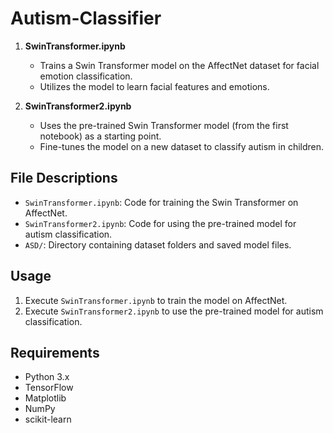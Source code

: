 # Autism-Classifier

1. **SwinTransformer.ipynb**
   - Trains a Swin Transformer model on the AffectNet dataset for facial emotion classification.
   - Utilizes the model to learn facial features and emotions.

2. **SwinTransformer2.ipynb**
   - Uses the pre-trained Swin Transformer model (from the first notebook) as a starting point.
   - Fine-tunes the model on a new dataset to classify autism in children.

## File Descriptions
- `SwinTransformer.ipynb`: Code for training the Swin Transformer on AffectNet.
- `SwinTransformer2.ipynb`: Code for using the pre-trained model for autism classification.
- `ASD/`: Directory containing dataset folders and saved model files.

## Usage
1. Execute `SwinTransformer.ipynb` to train the model on AffectNet.
2. Execute `SwinTransformer2.ipynb` to use the pre-trained model for autism classification.

## Requirements
- Python 3.x
- TensorFlow
- Matplotlib
- NumPy
- scikit-learn
